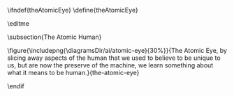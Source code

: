 \ifndef{theAtomicEye}
\define{theAtomicEye}

\editme

\subsection{The Atomic Human}

\figure{\includepng{\diagramsDir/ai/atomic-eye}{30%}}{The Atomic Eye, by slicing away aspects of the human that we used to believe to be unique to us, but are now the preserve of the machine, we learn something about what it means to be human.}{the-atomic-eye}


\endif
